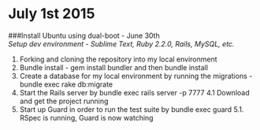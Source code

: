 # July 1st 2015

###Install Ubuntu using dual-boot - June 30th <br/>
*Setup dev environment - Sublime Text, Ruby 2.2.0, Rails, MySQL, etc.*
1. Forking and cloning the repository into my local environment
2. Bundle install - gem install bundler and then bundle install
3. Create a database for my local environment by running the migrations - bundle exec rake db:migrate
4. Start the Rails server by bundle exec rails server -p 7777
4.1 Download and get the project running
5. Start up Guard in order to run the test suite by bundle exec guard
5.1. RSpec is running, Guard is now watching
